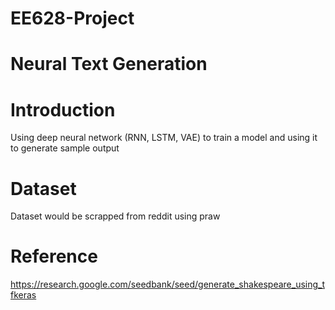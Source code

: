 # EE628-Project
# Neural Text Generation
# Introduction
Using deep neural network (RNN, LSTM, VAE) to train a model and using it to generate sample output
# Dataset
Dataset would be scrapped from reddit using praw
# Reference
https://research.google.com/seedbank/seed/generate_shakespeare_using_tfkeras
